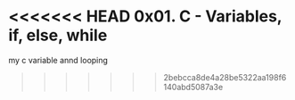 <<<<<<< HEAD
0x01. C - Variables, if, else, while
=======
my c variable annd looping 
>>>>>>> 2bebcca8de4a28be5322aa198f6140abd5087a3e
